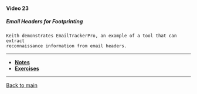 #### Video 23

##### Email Headers for Footprinting

```
Keith demonstrates EmailTrackerPro, an example of a tool that can extract
reconnaissance information from email headers.
```

---

- **[Notes](notes.md)**
- **[Exercises](exercises.md)**

---

[Back to main](https://github.com/rot0xd/CBTNuggets/blob/master/CEHv9/README.md)

